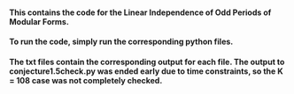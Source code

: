#### This contains the code for the Linear Independence of Odd Periods of Modular Forms.
#### To run the code, simply run the corresponding python files.
#### The txt files contain the corresponding output for each file. The output to conjecture1.5check.py was ended early due to time constraints, so the K = 108 case was not completely checked.
